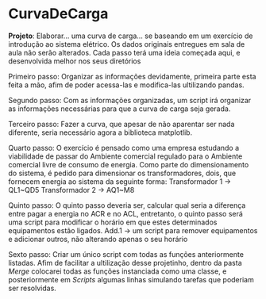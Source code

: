 # CurvaDeCarga
 
**Projeto**: Elaborar... uma curva de carga... se baseando em um exercício de introdução
ao sistema elétrico. Os dados originais entregues em sala de aula não serão alterados.
Cada passo terá uma ideia começada aqui, e desenvolvida melhor nos seus diretórios

Primeiro passo: Organizar as informações devidamente, primeira parte esta feita a mão,
afim de poder acessa-las e modifica-las ultilizando pandas.

Segundo passo: Com as informações organizadas, um script irá organizar as informações necessárias
para que a curva de carga seja gerada.

Terceiro passo: Fazer a curva, que apesar de não aparentar ser nada diferente, seria necessário
agora a biblioteca matplotlib.

Quarto passo:
O exercício é pensado como uma empresa estudando a viabilidade de passar do Ambiente comercial regulado
para o Ambiente comercial livre de consumo de energia. Como parte do dimensionamento do sistema,
é pedido para dimensionar os transformadores, dois, que fornecem energia ao sistema da seguinte forma:
Transformador 1 -> QL1~QD5
Transformador 2 -> AQ1~M8

Quinto passo:
O quinto passo deveria ser, calcular qual seria a diferença entre pagar a energia no ACR e no ACL,
entretanto, o quinto passo será uma script para modificar o horário em que estes determinados
equipamentos estão ligados.
Add.1 -> um script para remover equipamentos e adicionar outros, não alterando apenas o seu horário

Sexto passo:
Criar um único script com todas as funções anteriormente listadas. Afim de facilitar a ultilização
desse projetinho, dentro da pasta *Merge* colocarei todas as funções instanciada como uma classe, e
posteriormente em *Scripts* algumas linhas simulando tarefas que poderiam ser resolvidas.

